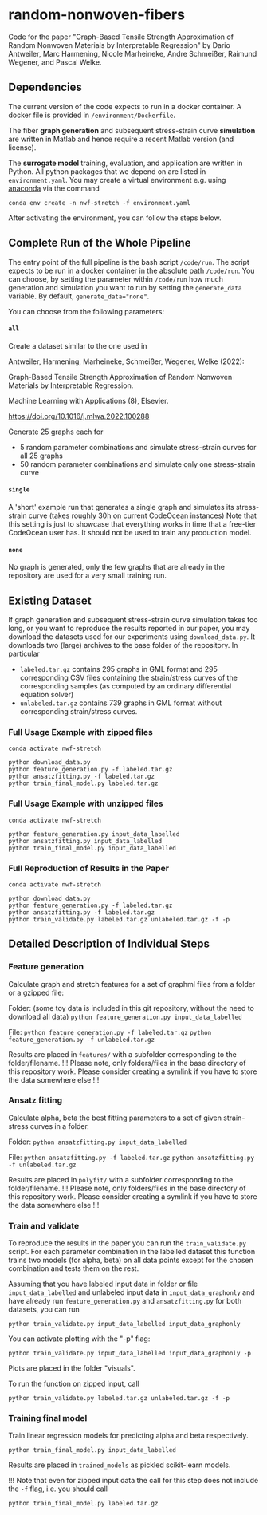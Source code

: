 # random-nonwoven-fibers
Code for the paper "Graph-Based Tensile Strength Approximation of Random Nonwoven Materials by Interpretable Regression" by Dario Antweiler, Marc Harmening, Nicole Marheineke, Andre Schmeißer, Raimund Wegener, and Pascal Welke.


## Dependencies

The current version of the code expects to run in a docker container. A docker file is provided in ```/environment/Dockerfile```.

The fiber __graph generation__ and subsequent stress-strain curve __simulation__ are written in Matlab and hence require a recent Matlab version (and license).

The __surrogate model__ training, evaluation, and application are written in Python.
All python packages that we depend on are listed in ```environment.yaml```. 
You may create a virtual environment e.g. using [anaconda](https://anaconda.org) via the command

```conda env create -n nwf-stretch -f environment.yaml```

After activating the environment, you can follow the steps below.


## Complete Run of the Whole Pipeline
The entry point of the full pipeline is the bash script ```/code/run```.
The script expects to be run in a docker container in the absolute path ```/code/run```.
You can choose, by setting the parameter within ```/code/run``` how much generation and simulation you want to run by setting the ```generate_data``` variable. By default, ```generate_data="none"```.

You can choose from the following parameters:

#### ```all```
Create a dataset similar to the one used in 

Antweiler, Harmening, Marheineke, Schmeißer, Wegener, Welke (2022):

Graph-Based Tensile Strength Approximation of Random Nonwoven Materials by Interpretable Regression.

Machine Learning with Applications (8), Elsevier.

https://doi.org/10.1016/j.mlwa.2022.100288 

Generate 25 graphs each for 
  - 5 random parameter combinations and simulate stress-strain curves for all 25 graphs
  - 50 random parameter combinations and simulate only one stress-strain curve 

#### ```single```
A 'short' example run that generates a single graph and simulates its stress-strain curve
(takes roughly 30h on current CodeOcean instances)
Note that this setting is just to showcase that everything works in time that a free-tier CodeOcean user has. 
It should not be used to train any production model.


#### ```none```
No graph is generated, only the few graphs that are already in the repository are used for a very small training run.


## Existing Dataset
If graph generation and subsequent stress-strain curve simulation takes too long, or you want to reproduce the results reported in our paper, you may download the datasets used for our experiments using ```download_data.py```. 
It downloads two (large) archives to the base folder of the repository.
In particular
- ```labeled.tar.gz``` contains 295 graphs in GML format and 295 corresponding CSV files containing the strain/stress curves of the corresponding samples (as computed by an ordinary differential equation solver) 
- ```unlabeled.tar.gz``` contains 739 graphs in GML format without corresponding strain/stress curves.


### Full Usage Example with zipped files
```
conda activate nwf-stretch

python download_data.py
python feature_generation.py -f labeled.tar.gz
python ansatzfitting.py -f labeled.tar.gz
python train_final_model.py labeled.tar.gz
```

### Full Usage Example with unzipped files
```
conda activate nwf-stretch

python feature_generation.py input_data_labelled
python ansatzfitting.py input_data_labelled
python train_final_model.py input_data_labelled
```

### Full Reproduction of Results in the Paper
```
conda activate nwf-stretch

python download_data.py
python feature_generation.py -f labeled.tar.gz
python ansatzfitting.py -f labeled.tar.gz
python train_validate.py labeled.tar.gz unlabeled.tar.gz -f -p
```

## Detailed Description of Individual Steps

### Feature generation
Calculate graph and stretch features for a set of graphml files from a folder or a gzipped file:

Folder: (some toy data is included in this git repository, without the need to download all data)
```python feature_generation.py input_data_labelled```

File:
```python feature_generation.py -f labeled.tar.gz```
```python feature_generation.py -f unlabeled.tar.gz```


Results are placed in ```features/``` with a subfolder corresponding to the folder/filename. 
!!! Please note, only folders/files in the base directory of this repository work. Please consider creating a symlink if you have to store the data somewhere else !!! 

### Ansatz fitting
Calculate alpha, beta the best fitting parameters to a set of given strain-stress curves in a folder.

Folder:
```python ansatzfitting.py input_data_labelled```

File:
```python ansatzfitting.py -f labeled.tar.gz```
```python ansatzfitting.py -f unlabeled.tar.gz```

Results are placed in ```polyfit/``` with a subfolder corresponding to the folder/filename. 
!!! Please note, only folders/files in the base directory of this repository work. Please consider creating a symlink if you have to store the data somewhere else !!! 

### Train and validate

To reproduce the results in the paper you can run the ```train_validate.py``` script. For each parameter combination in the labelled dataset this function trains two models (for alpha, beta) on all data points except for the chosen combination and tests them on the rest.

Assuming that you have labeled input data in folder or file ```input_data_labelled``` and unlabeled input data in ```input_data_graphonly``` and have already run ```feature_generation.py``` and ```ansatzfitting.py``` for both datasets, you can run

```python train_validate.py input_data_labelled input_data_graphonly```

You can activate plotting with the "-p" flag:

```python train_validate.py input_data_labelled input_data_graphonly -p```

Plots are placed in the folder "visuals".

To run the function on zipped input, call

```python train_validate.py labeled.tar.gz unlabeled.tar.gz -f -p```


### Training final model

Train linear regression models for predicting alpha and beta respectively.

```python train_final_model.py input_data_labelled``` 

Results are placed in ```trained_models``` as pickled scikit-learn models.

!!! Note that even for zipped input data the call for this step does not include the ```-f``` flag, i.e. you should call

```python train_final_model.py labeled.tar.gz```